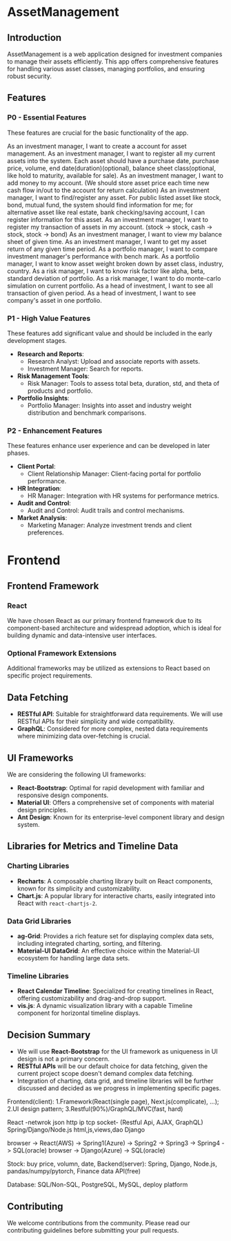 # AssetManagement

## Introduction
AssetManagement is a web application designed for investment companies to manage their assets efficiently. This app offers comprehensive features for handling various asset classes, managing portfolios, and ensuring robust security.

## Features

### P0 - Essential Features
These features are crucial for the basic functionality of the app.

As an investment manager, I want to create a account for asset management.
As an investment manager, I want to register all my current assets into the system. Each asset should have a purchase date, purchase price, volume, end date(duration)(optional), balance sheet class(optional, like hold to maturity, available for sale).
As an investment manager, I want to add money to my account. (We should store asset price each time new cash flow in/out to the account for return calculation)
As an investment manager, I want to find/register any asset. For public listed asset like stock, bond, mutual fund, the system should find information for me; for alternative asset like real estate, bank checking/saving account, I can register information for this asset.
As an investment manager, I want to register my transaction of assets in my account. (stock -> stock, cash -> stock, stock -> bond)
As an investment manager, I want to view my balance sheet of given time.
As an investment manager, I want to get my asset return of any given time period.
As a portfolio manager, I want to compare investment manager's performance with bench mark.
As a portfolio manager, I want to know asset weight broken down by asset class, industry, country.
As a risk manager, I want to know risk factor like alpha, beta, standard deviation of portfolio.
As a risk manager, I want to do monte-carlo simulation on current portfolio.
As a head of investment, I want to see all transaction of given period.
As a head of investment, I want to see company's asset in one portfolio.

### P1 - High Value Features
These features add significant value and should be included in the early development stages.

- **Research and Reports**:
  - Research Analyst: Upload and associate reports with assets.
  - Investment Manager: Search for reports.
- **Risk Management Tools**:
  - Risk Manager: Tools to assess total beta, duration, std, and theta of products and portfolio.
- **Portfolio Insights**:
  - Portfolio Manager: Insights into asset and industry weight distribution and benchmark comparisons.

### P2 - Enhancement Features
These features enhance user experience and can be developed in later phases.

- **Client Portal**:
  - Client Relationship Manager: Client-facing portal for portfolio performance.
- **HR Integration**:
  - HR Manager: Integration with HR systems for performance metrics.
- **Audit and Control**:
  - Audit and Control: Audit trails and control mechanisms.
- **Market Analysis**:
  - Marketing Manager: Analyze investment trends and client preferences.

# Frontend

## Frontend Framework

### React
We have chosen React as our primary frontend framework due to its component-based architecture and widespread adoption, which is ideal for building dynamic and data-intensive user interfaces.

### Optional Framework Extensions
Additional frameworks may be utilized as extensions to React based on specific project requirements.

## Data Fetching

- **RESTful API**: Suitable for straightforward data requirements. We will use RESTful APIs for their simplicity and wide compatibility.
- **GraphQL**: Considered for more complex, nested data requirements where minimizing data over-fetching is crucial.

## UI Frameworks

We are considering the following UI frameworks:
- **React-Bootstrap**: Optimal for rapid development with familiar and responsive design components.
- **Material UI**: Offers a comprehensive set of components with material design principles.
- **Ant Design**: Known for its enterprise-level component library and design system.

## Libraries for Metrics and Timeline Data

### Charting Libraries
- **Recharts**: A composable charting library built on React components, known for its simplicity and customizability.
- **Chart.js**: A popular library for interactive charts, easily integrated into React with `react-chartjs-2`.

### Data Grid Libraries
- **ag-Grid**: Provides a rich feature set for displaying complex data sets, including integrated charting, sorting, and filtering.
- **Material-UI DataGrid**: An effective choice within the Material-UI ecosystem for handling large data sets.

### Timeline Libraries
- **React Calendar Timeline**: Specialized for creating timelines in React, offering customizability and drag-and-drop support.
- **vis.js**: A dynamic visualization library with a capable Timeline component for horizontal timeline displays.

## Decision Summary
- We will use **React-Bootstrap** for the UI framework as uniqueness in UI design is not a primary concern.
- **RESTful APIs** will be our default choice for data fetching, given the current project scope doesn't demand complex data fetching.
- Integration of charting, data grid, and timeline libraries will be further discussed and decided as we progress in implementing specific pages.

Frontend(client): 1.Framework(React(single page), Next.js(complicate), ...); 2.UI design pattern; 3.Restful(90%)/GraphQL/MVC(fast, hard)

React    -netwrok json http ip tcp socket- (Restful Api, AJAX, GraphQL)  Spring/Django/Node.js
html,js,views,dao Django

browser -> React(AWS) -> Spring1(Azure) -> Spring2 -> Spring3 -> Spring4 -> SQL(oracle)
browser -> Django(Azure) -> SQL(oracle)

Stock: buy price, volumn, date,
Backend(server): Spring, Django, Node.js, pandas/numpy/pytorch, Finance data API(free)

Database: SQL/Non-SQL, PostgreSQL, MySQL, deploy platform

## Contributing
We welcome contributions from the community. Please read our contributing guidelines before submitting your pull requests.


